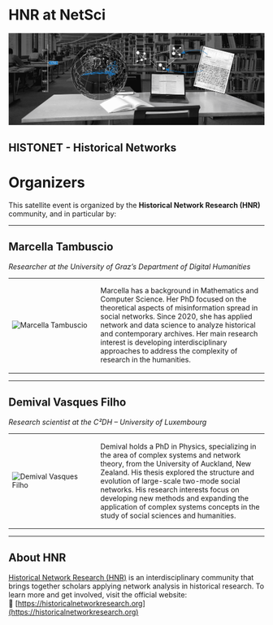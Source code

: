 # HNR at NetSci

<img src="images/hnr header modern-min.png">

## HISTONET - Historical Networks

# Organizers 

This satellite event is organized by the **Historical Network Research (HNR)** community, and in particular by:

---

## Marcella Tambuscio  

*Researcher at the University of Graz’s Department of Digital Humanities*

<table>
<tr>
<td style="width: 160px;">
  <img src="/netsci-maastricht/images/marcella.png" alt="Marcella Tambuscio" width="140">
</td>
<td>

Marcella has a background in Mathematics and Computer Science. Her PhD focused on the theoretical aspects of misinformation spread in social networks. Since 2020, she has applied network and data science to analyze historical and contemporary archives. Her main research interest is developing interdisciplinary approaches to address the complexity of research in the humanities.

</td>
</tr>
</table>

---

## Demival Vasques Filho  

*Research scientist at the C²DH – University of Luxembourg*

<table>
<tr>
<td style="width: 160px;">
  <img src="/netsci-maastricht/images/demival.png" alt="Demival Vasques Filho" width="140">
</td>
<td>

Demival holds a PhD in Physics, specializing in the area of complex systems and network theory, from the University of Auckland, New Zealand. His thesis explored the structure and evolution of large-scale two-mode social networks. His research interests focus on developing new methods and expanding the application of complex systems concepts in the study of social sciences and humanities.

</td>
</tr>
</table>



---

## About HNR

[Historical Network Research (HNR)](https://historicalnetworkresearch.org/about/) is an interdisciplinary community that brings together scholars applying network analysis in historical research. To learn more and get involved, visit the official website:  
🔗 [https://historicalnetworkresearch.org](https://historicalnetworkresearch.org)
